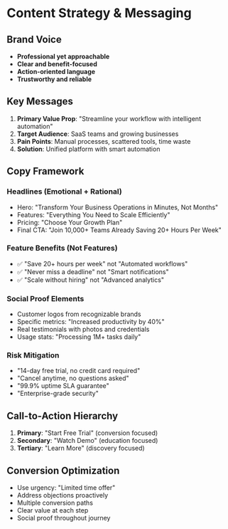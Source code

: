 
# Content Strategy & Messaging

## Brand Voice
- **Professional yet approachable**
- **Clear and benefit-focused**
- **Action-oriented language**
- **Trustworthy and reliable**

## Key Messages
1. **Primary Value Prop**: "Streamline your workflow with intelligent automation"
2. **Target Audience**: SaaS teams and growing businesses
3. **Pain Points**: Manual processes, scattered tools, time waste
4. **Solution**: Unified platform with smart automation

## Copy Framework

### Headlines (Emotional + Rational)
- Hero: "Transform Your Business Operations in Minutes, Not Months"
- Features: "Everything You Need to Scale Efficiently"
- Pricing: "Choose Your Growth Plan"
- Final CTA: "Join 10,000+ Teams Already Saving 20+ Hours Per Week"

### Feature Benefits (Not Features)
- ✅ "Save 20+ hours per week" not "Automated workflows"
- ✅ "Never miss a deadline" not "Smart notifications"
- ✅ "Scale without hiring" not "Advanced analytics"

### Social Proof Elements
- Customer logos from recognizable brands
- Specific metrics: "Increased productivity by 40%"
- Real testimonials with photos and credentials
- Usage stats: "Processing 1M+ tasks daily"

### Risk Mitigation
- "14-day free trial, no credit card required"
- "Cancel anytime, no questions asked"
- "99.9% uptime SLA guarantee"
- "Enterprise-grade security"

## Call-to-Action Hierarchy
1. **Primary**: "Start Free Trial" (conversion focused)
2. **Secondary**: "Watch Demo" (education focused)
3. **Tertiary**: "Learn More" (discovery focused)

## Conversion Optimization
- Use urgency: "Limited time offer"
- Address objections proactively
- Multiple conversion paths
- Clear value at each step
- Social proof throughout journey
